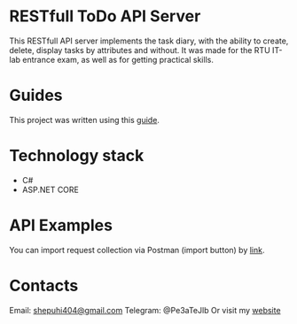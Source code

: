 # RESTfull ToDo API Server
This RESTfull API server implements the task diary, with the ability to create, delete, display tasks by attributes and without.
It was made for the RTU IT-lab entrance exam, as well as for getting practical skills.

# Guides
This project was written using this  [guide](https://docs.microsoft.com/en-us/aspnet/core/tutorials/first-web-api?view=aspnetcore-5.0&tabs=visual-studio).

# Technology stack
 - C#
 - ASP.NET CORE

# API Examples
You can import request collection via Postman (import button) by [link](https://www.getpostman.com/collections/a4077e650424ffa07248).

# Contacts
Email: shepuhi404@gmail.com
Telegram: @Pe3aTeJlb
Or visit my [website](https://sites.google.com/view/pplosstudio/%D0%B3%D0%BB%D0%B0%D0%B2%D0%BD%D0%B0%D1%8F)
